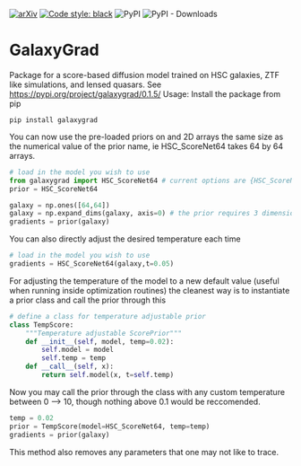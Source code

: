 [![arXiv](https://img.shields.io/badge/arXiv-2401.07313-<COLOR>.svg)](https://arxiv.org/abs/2401.07313)
[![Code style: black](https://img.shields.io/badge/code%20style-black-000000.svg)](https://github.com/psf/black)
![PyPI](https://img.shields.io/pypi/v/galaxygrad?label=pypi%20package)
![PyPI - Downloads](https://img.shields.io/pypi/dm/galaxygrad)
# GalaxyGrad
Package for a score-based diffusion model trained on HSC galaxies, ZTF like simulations, and lensed quasars.
See https://pypi.org/project/galaxygrad/0.1.5/
Usage:
Install the package from pip

```shell
pip install galaxygrad
```
You can now use the pre-loaded priors on and 2D arrays the same size as the numerical value of the prior name, ie HSC_ScoreNet64 takes 64 by 64 arrays.

```python
# load in the model you wish to use
from galaxygrad import HSC_ScoreNet64 # current options are {HSC_ScoreNet32, HSC_ScoreNet64, ZTF_ScoreNet32, ZTF_ScoreNet64, QUASAR_ScoreNet72}
prior = HSC_ScoreNet64

galaxy = np.ones([64,64])
galaxy = np.expand_dims(galaxy, axis=0) # the prior requires 3 dimensions for easier use in vmapped functions (batch processing)
gradients = prior(galaxy)
```

You can also directly adjust the desired temperature each time
```python
# load in the model you wish to use
gradients = HSC_ScoreNet64(galaxy,t=0.05)
```
For adjusting the temperature of the model to a new default value (useful when running inside optimization routines) the cleanest way is to instantiate a prior class and call the prior through this
```python
# define a class for temperature adjustable prior
class TempScore:
    """Temperature adjustable ScorePrior"""
    def __init__(self, model, temp=0.02):
        self.model = model
        self.temp = temp
    def __call__(self, x):
        return self.model(x, t=self.temp)
```
Now you may call the prior through the class with any custom temperature between 0 --> 10, though nothing above 0.1 would be reccomended.
```python
temp = 0.02
prior = TempScore(model=HSC_ScoreNet64, temp=temp)
gradients = prior(galaxy)
```
This method also removes any parameters that one may not like to trace.
